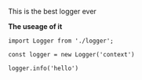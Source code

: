 This is the best logger ever

**The useage of it**

```
import Logger from './logger';

const logger = new Logger('context')

logger.info('hello')

```

